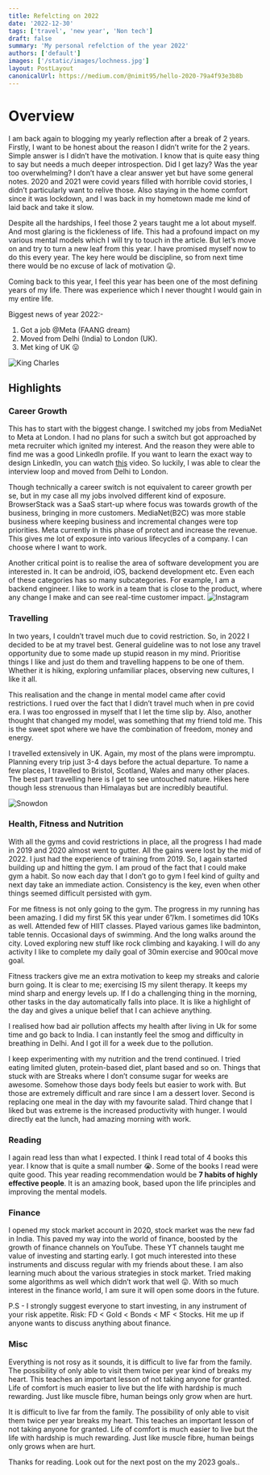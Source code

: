 ```yaml
---
title: Refelcting on 2022
date: '2022-12-30'
tags: ['travel', 'new year', 'Non tech']
draft: false
summary: 'My personal refelction of the year 2022'
authors: ['default']
images: ['/static/images/lochness.jpg']
layout: PostLayout
canonicalUrl: https://medium.com/@nimit95/hello-2020-79a4f93e3b8b
---
```


# Overview

I am back again to blogging my yearly reflection after a break of 2 years. Firstly, I want to be honest about the reason I didn’t write for the 2 years. Simple answer is I didn’t have the motivation. I know that is quite easy thing to say but needs a much deeper introspection. Did I get lazy? Was the year too overwhelming? I don’t have a clear answer yet but have some general notes. 2020 and 2021 were covid years filled with horrible covid stories, I didn’t particularly want to relive those. Also staying in the home comfort since it was lockdown, and I was back in my hometown made me kind of laid back and take it slow.

Despite all the hardships, I feel those 2 years taught me a lot about myself. And most glaring is the fickleness of life. This had a profound impact on my various mental models which I will try to touch in the article. But let’s move on and try to turn a new leaf from this year. I have promised myself now to do this every year. The key here would be discipline, so from next time there would be no excuse of lack of motivation 😛.

Coming back to this year, I feel this year has been one of the most defining years of my life. There was experience which I never thought I would gain in my entire life.

Biggest news of year 2022:-

1.  Got a job @Meta (FAANG dream)
2.  Moved from Delhi (India) to London (UK).
3.  Met king of UK 😛

![King Charles](/static/images/king.jpg)

## Highlights

### Career Growth

This has to start with the biggest change. I switched my jobs from MediaNet to Meta at London. I had no plans for such a switch but got approached by meta recruiter which ignited my interest. And the reason they were able to find me was a good LinkedIn profile. If you want to learn the exact way to design LinkedIn, you can watch [this](<[YouTube](https://www.youtube.com/watch?v=TwG9TC0b1dU)>) video. So luckily, I was able to clear the interview loop and moved from Delhi to London.

Though technically a career switch is not equivalent to career growth per se, but in my case all my jobs involved different kind of exposure. BrowserStack was a SaaS start-up where focus was towards growth of the business, bringing in more customers. MediaNet(B2C) was more stable business where keeping business and incremental changes were top priorities. Meta currently in this phase of protect and increase the revenue. This gives me lot of exposure into various lifecycles of a company. I can choose where I want to work.

Another critical point is to realise the area of software development you are interested in. It can be android, iOS, backend development etc. Even each of these categories has so many subcategories. For example, I am a backend engineer. I like to work in a team that is close to the product, where any change I make and can see real-time customer impact.
![Instagram](/static/images/ig.png)

### Travelling

In two years, I couldn’t travel much due to covid restriction. So, in 2022 I decided to be at my travel best. General guideline was to not lose any travel opportunity due to some made up stupid reason in my mind. Prioritise things I like and just do them and travelling happens to be one of them. Whether it is hiking, exploring unfamiliar places, observing new cultures, I like it all.

This realisation and the change in mental model came after covid restrictions. I rued over the fact that I didn’t travel much when in pre covid era. I was too engrossed in myself that I let the time slip by. Also, another thought that changed my model, was something that my friend told me. This is the sweet spot where we have the combination of freedom, money and energy.

I travelled extensively in UK. Again, my most of the plans were impromptu. Planning every trip just 3-4 days before the actual departure. To name a few places, I travelled to Bristol, Scotland, Wales and many other places. The best part travelling here is I get to see untouched nature. Hikes here though less strenuous than Himalayas but are incredibly beautiful.

![Snowdon](/static/images/snowdon.jpeg)

### Health, Fitness and Nutrition

With all the gyms and covid restrictions in place, all the progress I had made in 2019 and 2020 almost went to gutter. All the gains were lost by the mid of 2022. I just had the experience of training from 2019. So, I again started building up and hitting the gym. I am proud of the fact that I could make gym a habit. So now each day that I don’t go to gym I feel kind of guilty and next day take an immediate action. Consistency is the key, even when other things seemed difficult persisted with gym.

For me fitness is not only going to the gym. The progress in my running has been amazing. I did my first 5K this year under 6”/km. I sometimes did 10Ks as well. Attended few of HIIT classes. Played various games like badminton, table tennis. Occasional days of swimming. And the long walks around the city. Loved exploring new stuff like rock climbing and kayaking. I will do any activity I like to complete my daily goal of 30min exercise and 900cal move goal.

Fitness trackers give me an extra motivation to keep my streaks and calorie burn going. It is clear to me; exercising IS my silent therapy. It keeps my mind sharp and energy levels up. If I do a challenging thing in the morning, other tasks in the day automatically falls into place. It is like a highlight of the day and gives a unique belief that I can achieve anything.

I realised how bad air pollution affects my health after living in Uk for some time and go back to India. I can instantly feel the smog and difficulty in breathing in Delhi. And I got ill for a week due to the pollution.

I keep experimenting with my nutrition and the trend continued. I tried eating limited gluten, protein-based diet, plant based and so on. Things that stuck with are Streaks where I don’t consume sugar for weeks are awesome. Somehow those days body feels but easier to work with. But those are extremely difficult and rare since I am a dessert lover. Second is replacing one meal in the day with my favourite salad. Third change that I liked but was extreme is the increased productivity with hunger. I would directly eat the lunch, had amazing morning with work.

### Reading

I again read less than what I expected. I think I read total of 4 books this year. I know that is quite a small number 😭. Some of the books I read were quite good. This year reading recommendation would be **7 habits of highly effective people**. It is an amazing book, based upon the life principles and improving the mental models.

### Finance

I opened my stock market account in 2020, stock market was the new fad in India. This paved my way into the world of finance, boosted by the growth of finance channels on YouTube. These YT channels taught me value of investing and starting early. I got much interested into these instruments and discuss regular with my friends about these. I am also learning much about the various strategies in stock market. Tried making some algorithms as well which didn’t work that well 😛. With so much interest in the finance world, I am sure it will open some doors in the future.

P.S - I strongly suggest everyone to start investing, in any instrument of your risk appetite. Risk: FD < Gold < Bonds < MF < Stocks. Hit me up if anyone wants to discuss anything about finance.

### Misc

Everything is not rosy as it sounds, it is difficult to live far from the family. The possibility of only able to visit them twice per year kind of breaks my heart. This teaches an important lesson of not taking anyone for granted. Life of comfort is much easier to live but the life with hardship is much rewarding. Just like muscle fibre, human beings only grow when are hurt.

It is difficult to live far from the family. The possibility of only able to visit them twice per year breaks my heart. This teaches an important lesson of not taking anyone for granted. Life of comfort is much easier to live but the life with hardship is much rewarding. Just like muscle fibre, human beings only grows when are hurt.

Thanks for reading. Look out for the next post on the my 2023 goals..
